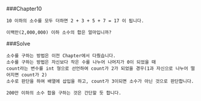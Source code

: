 ###Chapter10

    10 이하의 소수를 모두 더하면 2 + 3 + 5 + 7 = 17 이 됩니다.

    이백만(2,000,000) 이하 소수의 합은 얼마입니까?

###Solve

    소수를 구하는 방법은 이전 Chapter에서 다뤘습니다.
    소수를 구하는 방법은 자신보다 작은 수를 나누어 나머지가 0이 되었을 때
    count라는 변수를 int 형으로 선언하여 count가 2가 되었을 경우(1과 자신으로 나누어 떨어지면 count가 2)
    소수로 판단을 하여 배열에 삽입을 하고, count가 3이되면 소수가 아닌 것으로 판단합니다.

    200만 이하의 소수 합을 구하는 것은 간단할 듯 합니다.

